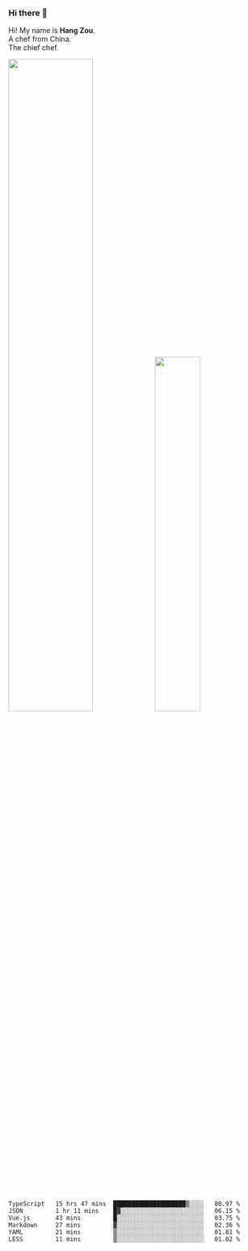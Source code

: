 ### Hi there 👋

Hi! My name is **Hang Zou**.  
A chef from China.  
The chief chef.

<img align="" width="57.5%" src="https://github-readme-stats.vercel.app/api?username=zouhangwithsweet&hide_title=true&hide_border=true&show_icons=true&include_all_commits=true&line_height=21" /><img align="" width="42.4%" src="https://github-readme-stats.vercel.app/api/top-langs/?username=zouhangwithsweet&hide_title=true&hide_border=true&layout=compact" />

<!--START_SECTION:waka-->

```text
TypeScript   15 hrs 47 mins  ████████████████████▒░░░░   80.97 %
JSON         1 hr 11 mins    █▓░░░░░░░░░░░░░░░░░░░░░░░   06.15 %
Vue.js       43 mins         █░░░░░░░░░░░░░░░░░░░░░░░░   03.75 %
Markdown     27 mins         ▓░░░░░░░░░░░░░░░░░░░░░░░░   02.36 %
YAML         21 mins         ▒░░░░░░░░░░░░░░░░░░░░░░░░   01.81 %
LESS         11 mins         ▒░░░░░░░░░░░░░░░░░░░░░░░░   01.02 %
```

<!--END_SECTION:waka-->
